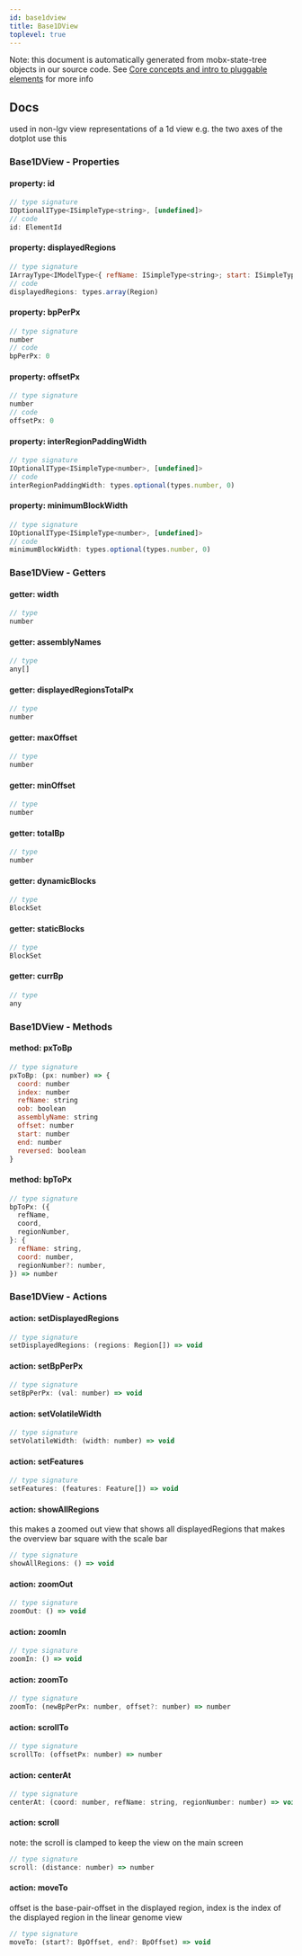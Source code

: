 ```yaml
---
id: base1dview
title: Base1DView
toplevel: true
---
```


Note: this document is automatically generated from mobx-state-tree objects in
our source code. See
[Core concepts and intro to pluggable elements](/docs/developer_guide/) for more
info

## Docs

used in non-lgv view representations of a 1d view e.g. the two axes of the
dotplot use this

### Base1DView - Properties

#### property: id

```js
// type signature
IOptionalIType<ISimpleType<string>, [undefined]>
// code
id: ElementId
```

#### property: displayedRegions

```js
// type signature
IArrayType<IModelType<{ refName: ISimpleType<string>; start: ISimpleType<number>; end: ISimpleType<number>; reversed: IOptionalIType<ISimpleType<boolean>, [...]>; } & { ...; }, { ...; }, _NotCustomized, _NotCustomized>>
// code
displayedRegions: types.array(Region)
```

#### property: bpPerPx

```js
// type signature
number
// code
bpPerPx: 0
```

#### property: offsetPx

```js
// type signature
number
// code
offsetPx: 0
```

#### property: interRegionPaddingWidth

```js
// type signature
IOptionalIType<ISimpleType<number>, [undefined]>
// code
interRegionPaddingWidth: types.optional(types.number, 0)
```

#### property: minimumBlockWidth

```js
// type signature
IOptionalIType<ISimpleType<number>, [undefined]>
// code
minimumBlockWidth: types.optional(types.number, 0)
```

### Base1DView - Getters

#### getter: width

```js
// type
number
```

#### getter: assemblyNames

```js
// type
any[]
```

#### getter: displayedRegionsTotalPx

```js
// type
number
```

#### getter: maxOffset

```js
// type
number
```

#### getter: minOffset

```js
// type
number
```

#### getter: totalBp

```js
// type
number
```

#### getter: dynamicBlocks

```js
// type
BlockSet
```

#### getter: staticBlocks

```js
// type
BlockSet
```

#### getter: currBp

```js
// type
any
```

### Base1DView - Methods

#### method: pxToBp

```js
// type signature
pxToBp: (px: number) => {
  coord: number
  index: number
  refName: string
  oob: boolean
  assemblyName: string
  offset: number
  start: number
  end: number
  reversed: boolean
}
```

#### method: bpToPx

```js
// type signature
bpToPx: ({
  refName,
  coord,
  regionNumber,
}: {
  refName: string,
  coord: number,
  regionNumber?: number,
}) => number
```

### Base1DView - Actions

#### action: setDisplayedRegions

```js
// type signature
setDisplayedRegions: (regions: Region[]) => void
```

#### action: setBpPerPx

```js
// type signature
setBpPerPx: (val: number) => void
```

#### action: setVolatileWidth

```js
// type signature
setVolatileWidth: (width: number) => void
```

#### action: setFeatures

```js
// type signature
setFeatures: (features: Feature[]) => void
```

#### action: showAllRegions

this makes a zoomed out view that shows all displayedRegions that makes the
overview bar square with the scale bar

```js
// type signature
showAllRegions: () => void
```

#### action: zoomOut

```js
// type signature
zoomOut: () => void
```

#### action: zoomIn

```js
// type signature
zoomIn: () => void
```

#### action: zoomTo

```js
// type signature
zoomTo: (newBpPerPx: number, offset?: number) => number
```

#### action: scrollTo

```js
// type signature
scrollTo: (offsetPx: number) => number
```

#### action: centerAt

```js
// type signature
centerAt: (coord: number, refName: string, regionNumber: number) => void
```

#### action: scroll

note: the scroll is clamped to keep the view on the main screen

```js
// type signature
scroll: (distance: number) => number
```

#### action: moveTo

offset is the base-pair-offset in the displayed region, index is the index of
the displayed region in the linear genome view

```js
// type signature
moveTo: (start?: BpOffset, end?: BpOffset) => void
```
